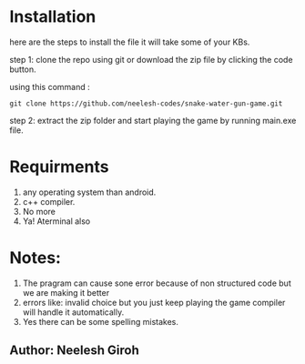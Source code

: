# Installation

here are the steps to install the file it will take some of your KBs.

step 1: clone the repo using git or download the zip file by clicking the code button.

using this command :
```git
git clone https://github.com/neelesh-codes/snake-water-gun-game.git
```
step 2: extract the zip folder and start playing the game by running main.exe file.

# Requirments

1. any operating system than android.
2. c++ compiler.
3. No more
4. Ya! Aterminal also

# Notes:
1. The pragram can cause sone error because of non structured code but we are making it better
2. errors like: invalid choice but you just keep playing the game compiler will handle it automatically.
3. Yes there can be some spelling mistakes.

## Author: Neelesh Giroh
